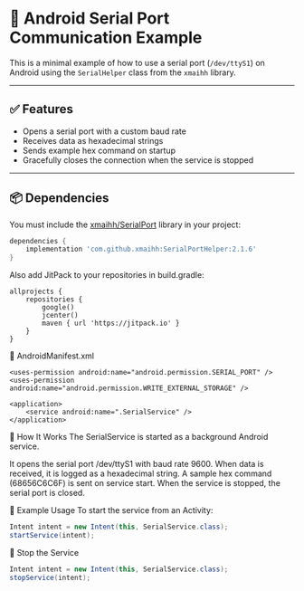 # 🔌 Android Serial Port Communication Example

This is a minimal example of how to use a serial port (`/dev/ttyS1`) on Android using the `SerialHelper` class from the `xmaihh` library.

---

## ✅ Features

- Opens a serial port with a custom baud rate
- Receives data as hexadecimal strings
- Sends example hex command on startup
- Gracefully closes the connection when the service is stopped

---

## 📦 Dependencies

You must include the [xmaihh/SerialPort](https://github.com/xmaihh/SerialPortHelper) library in your project:

```groovy
dependencies {
    implementation 'com.github.xmaihh:SerialPortHelper:2.1.6'
}
```

Also add JitPack to your repositories in build.gradle:
```grovy
allprojects {
    repositories {
        google()
        jcenter()
        maven { url 'https://jitpack.io' }
    }
}
```

🔧 AndroidManifest.xml
```manifest
<uses-permission android:name="android.permission.SERIAL_PORT" />
<uses-permission android:name="android.permission.WRITE_EXTERNAL_STORAGE" />

<application>
    <service android:name=".SerialService" />
</application>
```

🚀 How It Works
The SerialService is started as a background Android service.

It opens the serial port /dev/ttyS1 with baud rate 9600.
When data is received, it is logged as a hexadecimal string.
A sample hex command (68656C6C6F) is sent on service start.
When the service is stopped, the serial port is closed.

📄 Example Usage
To start the service from an Activity:
```java
Intent intent = new Intent(this, SerialService.class);
startService(intent);
```

🛑 Stop the Service
```java
Intent intent = new Intent(this, SerialService.class);
stopService(intent);
```



